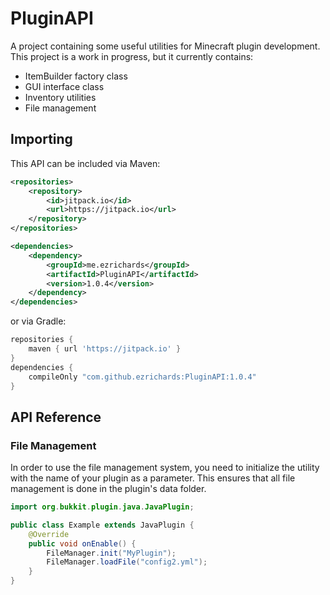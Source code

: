 # PluginAPI
A project containing some useful utilities for Minecraft plugin development.
This project is a work in progress, but it currently contains:
* ItemBuilder factory class
* GUI interface class
* Inventory utilities
* File management

## Importing
This API can be included via Maven:
```xml
<repositories>
    <repository>
        <id>jitpack.io</id>
        <url>https://jitpack.io</url>
    </repository>
</repositories>

<dependencies>
    <dependency>
        <groupId>me.ezrichards</groupId>
        <artifactId>PluginAPI</artifactId>
        <version>1.0.4</version>
    </dependency>
</dependencies>
```
or via Gradle:
```groovy
repositories {
    maven { url 'https://jitpack.io' }
}
dependencies {
    compileOnly "com.github.ezrichards:PluginAPI:1.0.4"
}
```

## API Reference
### File Management
In order to use the file management system, you need to initialize the utility with the name of your plugin as a parameter. 
This ensures that all file management is done in the plugin's data folder.
```java
import org.bukkit.plugin.java.JavaPlugin;

public class Example extends JavaPlugin {
    @Override
    public void onEnable() {
        FileManager.init("MyPlugin");
        FileManager.loadFile("config2.yml");
    }
}
```
